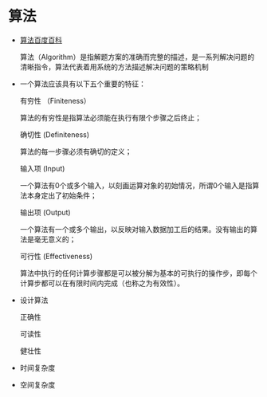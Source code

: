 # 算法

- [算法百度百科](https://baike.baidu.com/item/算法/209025)

    算法（Algorithm）是指解题方案的准确而完整的描述，是一系列解决问题的清晰指令，算法代表着用系统的方法描述解决问题的策略机制

- 一个算法应该具有以下五个重要的特征：

    有穷性
    （Finiteness）
    
    算法的有穷性是指算法必须能在执行有限个步骤之后终止；
    
    确切性
    (Definiteness)
    
    算法的每一步骤必须有确切的定义；
    
    输入项
    (Input)
    
    一个算法有0个或多个输入，以刻画运算对象的初始情况，所谓0个输入是指算法本身定出了初始条件；
    
    输出项
    (Output)
    
    一个算法有一个或多个输出，以反映对输入数据加工后的结果。没有输出的算法是毫无意义的；
    
    可行性
    (Effectiveness)
    
    算法中执行的任何计算步骤都是可以被分解为基本的可执行的操作步，即每个计算步都可以在有限时间内完成（也称之为有效性）。

- 设计算法

    正确性

    可读性

    健壮性


- 时间复杂度


- 空间复杂度



